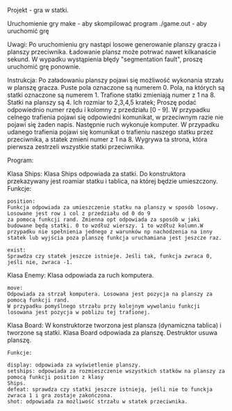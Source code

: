 Projekt - gra w statki.

Uruchomienie gry
    make - aby skompilować program
    ./game.out - aby uruchomić grę

Uwagi: 
    Po uruchomieniu gry nastąpi losowe generowanie planszy gracza i planszy przeciwnika.
    Ładowanie plansz może potrwać nawet kilkanaście sekund. W wypadku wystąpienia błędy "segmentation fault",
    proszę  uruchomić grę ponownie.

Instrukcja:
    Po załadowaniu planszy pojawi się możliwość wykonania strzału w planszę gracza.
    Puste pola oznaczone są numerem 0.
    Pola, na których są statki oznaczone są numerem 1.
    Trafione statki zmieniają numer z 1 na 8.
    Statki na planszy są 4. Ich rozmiar to 2,3,4,5 kratek;
    Proszę podać odpowiednio numer rzędu i kolomny z przedziału [0 - 9].
    W przypadku celnego trafienia pojawi się odpowiedni komunikat, w przeciwnym razie nie pojawi się żaden napis.
    Następnie ruch wykonuje komputer. W przypadku udanego trafienia pojawi się komunikat o trafieniu naszego statku przez
    przeciwnika, a  statek zmieni numer z 1 na 8. Wygrywa ta strona, która pierwsza zestrzeli wszystkie statki przeciwnika.

Program:

Klasa Ships:
    Klasa Ships odpowiada za statki. Do konstruktora przekazywany jest roamiar statku i tablica, na której będzie 
    umieszczony.
    Funkcje:
    
    position:
    Funkcja odpowiada za umieszczenie statku na planszy w sposób losowy. Losowane jest row i col z przedziału od 0 do 9
    za pomocą funkcji rand. Zmienna opt odpowiada za sposób w jaki budowane będą statki. 0 to wzdłuż wierszy. 1 to wzdłuż kolumn.W przypadku nie spełnienia jednego z warunków np nachodzenia na inny statek lub wyjścia poza planszę funkcja uruchamiana jest jeszcze raz.

    exist:
    Sprawdza czy statek jeszcze istnieje. Jeśli tak, funkcja zwraca 0, jeśli nie, zwraca -1.

Klasa Enemy:
    Klasa odpowiada za ruch komputera.

    move:
    Odpowiada za strzał komputera. Losowana jest pozycja na planszy za pomocą funkcji rand.
    W przypadku pomyślnego strzału przy kolejnym wywolaniu funkcji losowana jest pozycja w pobliżu tej trafionej.

Klasa Board:
    W konstruktorze tworzona jest plansza (dynamiczna tablica) i tworzone są statki. Klasa Board odpowiada
    za planszę. Destruktor usuwa planszę.

    Funkcje:

    display: odpowiada za wyświetlenie planszy.
    setships: odpowiada za rozmieszczenie wszystkich statków na planszy za pomocą funkcji position z klasy
    Ships.
    defeat: sprawdza czy statki jeszcze istnieją, jeśli nie to funckja zwraca 1 i gra zostaje zakończona.
    shot: odpowiada za możliwość strzału w statek przeciwnika.



    
